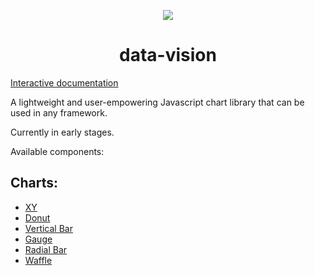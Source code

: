 <p align="center">
    <a href="https://data-vision.graphieros.com/"><img src="https://data-vision.graphieros.com/android-chrome-192x192.png"></a>
    <h1 align="center">data-vision</h1>
</p>

[Interactive documentation](https://data-vision.graphieros.com/)

A lightweight and user-empowering Javascript chart library that can be used in any framework.

Currently in early stages.

Available components:

## Charts:
- [XY](https://data-vision.graphieros.com/docs#xy)
- [Donut](https://data-vision.graphieros.com/docs#donut)
- [Vertical Bar](https://data-vision.graphieros.com/docs#vertical-bar)
- [Gauge](https://data-vision.graphieros.com/docs#gauge)
- [Radial Bar](https://data-vision.graphieros.com/docs#radial-bar)
- [Waffle](https://data-vision.graphieros.com/docs#waffle)